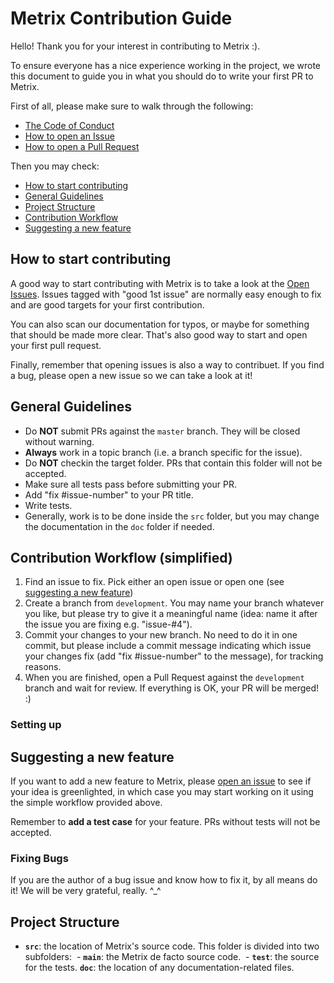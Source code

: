 # Metrix Contribution Guide

Hello! Thank you for your interest in contributing to Metrix :).

To ensure everyone has a nice experience working in the project, we wrote this document to guide you in what you should do
to write your first PR to Metrix.

First of all, please make sure to walk through the following:

- [The Code of Conduct](CODE_OF_CONDUCT.md)
- [How to open an Issue](ISSUE_TEMPLATE.md)
- [How to open a Pull Request](PULL_REQUEST_TEMPLATE.md)

Then you may check:

- [How to start contributing](#how-to-start-contributing)
- [General Guidelines](#general-guidelines)
- [Project Structure](#project-structure)
- [Contribution Workflow](#contribution-workflow)
- [Suggesting a new feature](#suggesting-a-new-feature)

## How to start contributing

A good way to start contributing with Metrix is to take a look at the [Open Issues](https://github.com/felipevfa/metrix-tec2/issues).
Issues tagged with "good 1st issue" are normally easy enough to fix and are good targets for your first contribution.

You can also scan our documentation for typos, or maybe for something that should be made more clear. That's also good way to
start and open your first pull request.

Finally, remember that opening issues is also a way to contribuet. If you find a bug, please open a new issue so we can take a
look at it!

## General Guidelines

* Do **NOT** submit PRs against the ```master``` branch. They will be closed without warning.
* **Always** work in a topic branch (i.e. a branch specific for the issue).
* Do **NOT** checkin the target folder. PRs that contain this folder will not be accepted.
* Make sure all tests pass before submitting your PR. 
* Add "fix #issue-number" to your PR title.
* Write tests.
* Generally, work is to be done inside the ```src``` folder, but you may change the documentation in the ```doc``` folder if
needed.

## Contribution Workflow (simplified)

1. Find an issue to fix. Pick either an open issue or open one (see [suggesting a new feature](#suggesting-a-new-feature))
2. Create a branch from ```development```. You may name your branch whatever you like, but please try to give it a meaningful name (idea: name it after the issue you are fixing e.g. "issue-#4"). 
3. Commit your changes to your new branch. No need to do it in one commit, but please include a commit message indicating which issue your changes fix (add "fix #issue-number" to the message), for tracking reasons. 
4. When you are finished, open a Pull Request against the ```development``` branch and wait for review. If everything is OK, your PR will be merged! :)

### Setting up

## Suggesting a new feature

If you want to add a new feature to Metrix, please [open an issue](https://github.com/felipevfa/metrix-tec2/issues) to see
if your idea is greenlighted, in which case you may start working on it using the simple workflow provided above.

Remember to **add a test case** for your feature. PRs without tests will not be accepted.

### Fixing Bugs

If you are the author of a bug issue and know how to fix it, by all means do it! We will be very grateful, really. ^_^

## Project Structure

- **```src```**: the location of Metrix's source code. This folder is divided into two subfolders:
  - **```main```**: the Metrix de facto source code.
  - **```test```**: the source for the tests.
**```doc```**: the location of any documentation-related files. 
